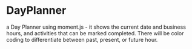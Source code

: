 # DayPlanner
a Day Planner using moment.js - it shows the current date and business hours, and activities that can be marked completed. There will be color coding to differentiate between past, present, or future hour.
